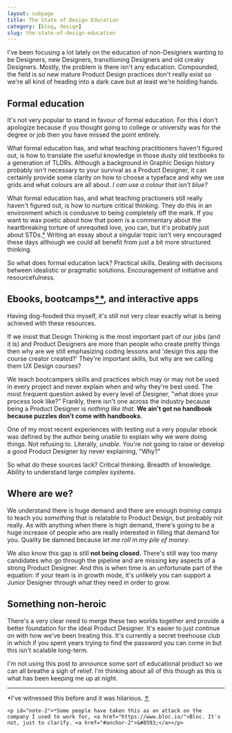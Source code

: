 ```yaml
---
layout: subpage
title: The State of Design Education
category: [blog, design]
slug: the-state-of-design-education
---
```

I've been focusing a lot lately on the education of non-Designers wanting to be Designers, new Designers, transitioning Designers and old creaky Designers. Mostly, the problem is there isn't any education. Compounded, the field is so new mature Product Design practices don't really exist so we're all kind of heading into a dark cave but at least we're holding hands.

## Formal education

It's not very popular to stand in favour of formal education. For this I don't apologize because if you thought going to college or university was for the degree or job then you have missed the point entirely.

What formal education has, and what teaching practitioners haven't figured out, is how to translate the useful knowledge in those dusty old textbooks to a generation of TLDRs. Although a background in Graphic Design history probably isn't necessary to your survival as a Product Designer, it can certainly provide some clarity on how to choose a typeface and why we use grids and what colours are all about. *I can use a colour that isn't blue?*

What formal education has, and what teaching practioners still really haven't figured out, is how to nurture critical thinking. They do this in an environment which is condusive to being completely off the mark. If you want to wax poetic about how that poem is a commentary about the heartbreaking torture of unrequited love, you can, but it's probably just about STDs.<a id="anchor-1" href="#note-1">*</a> Writing an essay about a singular topic isn't very encouraged these days although we could all benefit from just a bit more structured thinking.

So what does formal education lack? Practical skills. Dealing with decisions between idealistic or pragmatic solutions. Encouragement of initiative and resourcefulness.

## Ebooks, bootcamps<a id="anchor-2" href="#note-2">**</a>, and interactive apps

Having dog-fooded this myself, it's still not very clear exactly what is being achieved with these resources.

If we insist that Design Thinking is the most important part of our jobs (and it is) and Product Designers are more than people who create pretty things then why are we still emphasizing coding lessons and 'design this app the course creator created?' They're important skills, but why are we calling them UX Design courses?

We teach bootcampers skills and practices which may or may not be used in every project and never explain when and why they're best used. The most frequent question asked by every level of Designer, "what does your process look like?" Frankly, there isn't one across the industry because being a Product Designer is *nothing like that*. **We ain't got no handbook because puzzles don't come with handbooks.**

One of my most recent experiences with testing out a very popular ebook was defined by the author being unable to explain why we were doing things. Not refusing to. Literally, *unable*. You're not going to raise or develop a good Product Designer by never explaining, "Why?"

So what do these sources lack? Critical thinking. Breadth of knowledge. Ability to understand large complex systems.

## Where are we?

We understand there is huge demand and there are enough *training camps* to teach you *something* that is relatable to Product Design, but probably not really. As with anything when there is high demand, there's going to be a huge increase of people who are really interested in filling that demand for you. Quality be damned because *let me roll in my pile of money*.

We also know this gap is still **not being closed.** There's still way too many candidates who go through the pipeline and are missing key aspects of a strong Product Designer. And this is when time is an unfortunate part of the equation: if your team is in growth mode, it's unlikely you can support a Junior Designer through what they need in order to grow.

## Something non-heroic

There's a very clear need to merge these two worlds together and provide a better foundation for the ideal Product Designer. It's easier to just continue on with how we've been treating this. It's currently a secret treehouse club in which if you spent years trying to find the password you can come in but this isn't scalable long-term.

I'm not using this post to announce some sort of educational product so we can all breathe a sigh of relief. I'm thinking about all of this though as this is what has been keeping me up at night.

<hr class="small">

<div class="fieldnotes">
    <p id="note-1">*I've witnessed this before and it was hilarious. <a href="#anchor-1">&#8593;</a></p>

	<p id="note-2">*Some people have taken this as an attack on the company I used to work for, <a href="https://www.bloc.io/">Bloc. It's not, just to clarify. <a href="#anchor-2">&#8593;</a></p>
</div>